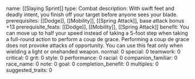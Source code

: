 name: [[Slaying Sprint]]
type: Combat
description: With swift feet and deadly intent, you finish off your target before anyone sees your blade.
prerequisites: [[Dodge]], [[Mobility]], [[Spring Attack]], base attack bonus +13
prerequisite_feats: [[Dodge]], [[Mobility]], [[Spring Attack]]
benefit: You can move up to half your speed instead of taking a 5-foot step when taking a full-round action to perform a coup de grace. Performing a coup de grace does not provoke attacks of opportunity. You can use this feat only when wielding a light or onehanded weapon.
normal: 0
special: 0
teamwork: 0
critical: 0
grit: 0
style: 0
performance: 0
racial: 0
companion_familiar: 0
race_name: 0
note: 0
goal: 0
completion_benefit: 0
multiples: 0
suggested_traits: 0
